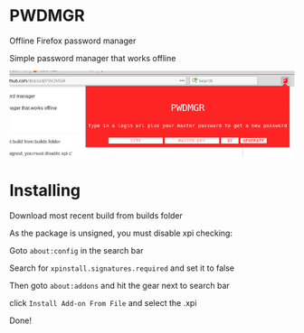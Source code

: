 # PWDMGR
Offline Firefox password manager

Simple password manager that works offline

![PWDMGR Add-on](img/eg.png)

# Installing

Download most recent build from builds folder

As the package is unsigned, you must disable xpi checking:

Goto `about:config` in the search bar

Search for `xpinstall.signatures.required` and set it to false

Then goto `about:addons` and hit the gear next to search bar

click `Install Add-on From File` and select the .xpi

Done!